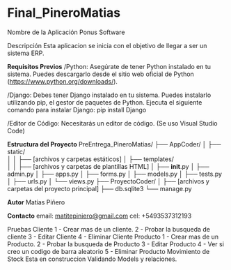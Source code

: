 # Final_PineroMatias

Nombre de la Aplicación
Ponus Software

Descripción
Esta aplicacion se inicia con el objetivo de llegar a ser un sistema ERP.

**Requisitos Previos**
/Python: Asegúrate de tener Python instalado en tu sistema. Puedes descargarlo desde el sitio web oficial de Python (https://www.python.org/downloads/).

/Django: Debes tener Django instalado en tu sistema. Puedes instalarlo utilizando pip, el gestor de paquetes de Python. Ejecuta el siguiente comando para instalar Django: pip install Django

/Editor de Código: Necesitarás un editor de código. (Se uso Visual Studio Code)


**Estructura del Proyecto**
PreEntrega_PineroMatias/
├── AppCoder/
│   ├── static/    
│   │   ├── [archivos y carpetas estáticos]
│   ├── templates/           
│   │   ├── [archivos y carpetas de plantillas HTML]
│   ├── __init__.py
│   ├── admin.py
│   ├── apps.py
│   ├── forms.py
│   ├── models.py
│   ├── tests.py
│   ├── urls.py
│   └── views.py
├── ProyectoCoder/
│   ├── [archivos y carpetas del proyecto principal]
├── db.sqlite3
└── manage.py

**Autor**
Matias Piñero

**Contacto**
email: matitepiniero@gmail.com
cel: +5493537312193

Pruebas 
Cliente
1 - Crear mas de un cliente. 
2 - Probar la busqueda de cliente
3 - Editar Cliente
4 - Eliminar Cliente
Producto
1 - Crear mas de un Producto. 
2 - Probar la busqueda de Producto
3 - Editar Producto 
4 - Ver si creo un codigo de barra aleatorio
5 - Eliminar Producto
Movimiento de Stock 
Esta en construccion Validando Models y relaciones.
